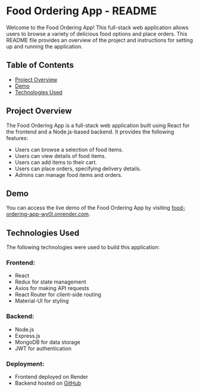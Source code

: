 # Food Ordering App - README

Welcome to the Food Ordering App! This full-stack web application allows users to browse a variety of delicious food options and place orders. This README file provides an overview of the project and instructions for setting up and running the application.

## Table of Contents
- [Project Overview](#project-overview)
- [Demo](#demo)
- [Technologies Used](#technologies-used)

## Project Overview
The Food Ordering App is a full-stack web application built using React for the frontend and a Node.js-based backend. It provides the following features:

- Users can browse a selection of food items.
- Users can view details of food items.
- Users can add items to their cart.
- Users can place orders, specifying delivery details.
- Admins can manage food items and orders.

## Demo
You can access the live demo of the Food Ordering App by visiting [food-ordering-app-wy0l.onrender.com](https://food-ordering-app-wy0l.onrender.com).

## Technologies Used
The following technologies were used to build this application:

### Frontend:
- React
- Redux for state management
- Axios for making API requests
- React Router for client-side routing
- Material-UI for styling

### Backend:
- Node.js
- Express.js
- MongoDB for data storage
- JWT for authentication

### Deployment:
- Frontend deployed on Render
- Backend hosted on [GitHub](https://github.com/ivanlozic/food-app-backend)


